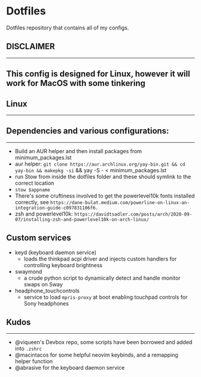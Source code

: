 # Dotfiles

Dotfiles repository that contains all of my configs.

## DISCLAIMER
--- 
This config is designed for Linux, however it will work for MacOS with some tinkering
---

## Linux 

---

## Dependencies and various configurations:

---

- Build an AUR helper and then install packages from minimum_packages.lst
- aur helper: `git clone https://aur.archlinux.org/yay-bin.git && cd yay-bin && makepkg -si` && yay -S - < minimum_packages.lst
- run Stow from inside the dotfiles folder and these should symlink to the correct location
- `stow $appname`
- There's some cruftiness involved to get the powerlevel10k fonts installed correctly, see `https://dane-bulat.medium.com/powerline-on-linux-an-integration-guide-c097831106f6.`
- zsh and powerlevel10k: `https://davidtsadler.com/posts/arch/2020-09-07/installing-zsh-and-powerlevel10k-on-arch-linux/`

## Custom services

- keyd (keyboard daemon service)
  - loads the thinkpad acpi driver and injects custom handlers for controlling keyboard brightness 
- swaymond
  - a crude python script to dynamically detect and handle monitor swaps on Sway
- headphone_touchcontrols
  - service to load `mpris-proxy` at boot enabling touchpad controls for Sony headphones

## Kudos 
---
- @viqueen's Devbox repo, some scripts have been borrowed and added into `.zshrc`
- @macintacos for some helpful neovim keybinds, and a remapping helper function
- @abrasive for the keyboard daemon service
